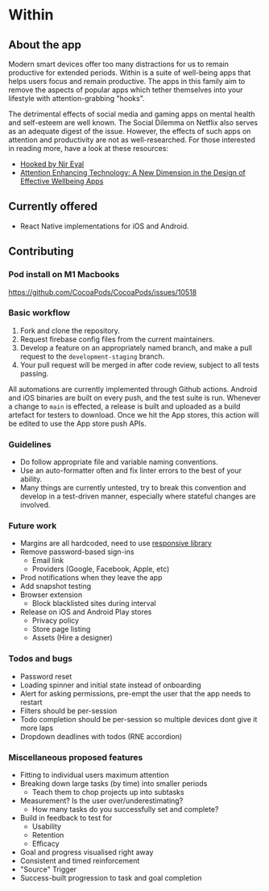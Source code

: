 # Within

## About the app

Modern smart devices offer too many distractions for us to remain productive for extended periods. Within is a suite of well-being apps that helps users focus and remain productive. The apps in this family aim to remove the aspects of popular apps which tether themselves into your lifestyle with attention-grabbing "hooks".

The detrimental effects of social media and gaming apps on mental health and self-esteem are well known. The Social Dilemma on Netflix also serves as an adequate digest of the issue. However, the effects of such apps on attention and productivity are not as well-researched. For those interested in reading more, have a look at these resources:

- [Hooked by Nir Eyal](https://www.amazon.co.uk/Hooked-How-Build-Habit-Forming-Products/dp/B00HZOBOUO/ref=sr_1_1?adgrpid=54037409435&dchild=1&gclid=Cj0KCQjw5auGBhDEARIsAFyNm9E4n4qyIkApBRehhLcNnxiFWQnnJD3ueIBBKH7LjBRvsnV6p6F_zCMaAsIPEALw_wcB&hvadid=259043076936&hvdev=c&hvlocphy=9072504&hvnetw=g&hvqmt=e&hvrand=13303443007801974394&hvtargid=kwd-299801729894&hydadcr=18461_1817222&keywords=hooked+nir+eyal&qid=1623964716&s=books&sr=1-1)
- [Attention Enhancing Technology: A New Dimension in the Design of Effective Wellbeing Apps](https://ieeexplore.ieee.org/abstract/document/9392016)

## Currently offered

- React Native implementations for iOS and Android.

## Contributing

### Pod install on M1 Macbooks

https://github.com/CocoaPods/CocoaPods/issues/10518

### Basic workflow

1. Fork and clone the repository.
2. Request firebase config files from the current maintainers.
3. Develop a feature on an appropriately named branch, and make a pull request to the `development-staging` branch.
4. Your pull request will be merged in after code review, subject to all tests passing.

All automations are currently implemented through Github actions. Android and iOS binaries are built on every push, and the test suite is run. Whenever a change to `main` is effected, a release is built and uploaded as a build artefact for testers to download. Once we hit the App stores, this action will be edited to use the App store push APIs.

### Guidelines

- Do follow appropriate file and variable naming conventions.
- Use an auto-formatter often and fix linter errors to the best of your ability.
- Many things are currently untested, try to break this convention and develop in a test-driven manner, especially where stateful changes are involved.

### Future work

- Margins are all hardcoded, need to use [responsive library](https://github.com/marudy/react-native-responsive-screen#example)
- Remove password-based sign-ins
  - Email link
  - Providers (Google, Facebook, Apple, etc)
- Prod notifications when they leave the app
- Add snapshot testing
- Browser extension
  - Block blacklisted sites during interval
- Release on iOS and Android Play stores
  - Privacy policy
  - Store page listing
  - Assets (Hire a designer)

### Todos and bugs

- Password reset
- Loading spinner and initial state instead of onboarding
- Alert for asking permissions, pre-empt the user that the app needs to restart
- Filters should be per-session
- Todo completion should be per-session so multiple devices dont give it more laps
- Dropdown deadlines with todos (RNE accordion)

### Miscellaneous proposed features

- Fitting to individual users maximum attention
- Breaking down large tasks (by time) into smaller periods
  - Teach them to chop projects up into subtasks
- Measurement? Is the user over/underestimating?
  - How many tasks do you successfully set and complete?
- Build in feedback to test for
  - Usability
  - Retention
  - Efficacy
- Goal and progress visualised right away
- Consistent and timed reinforcement
- "Source" Trigger
- Success-built progression to task and goal completion
